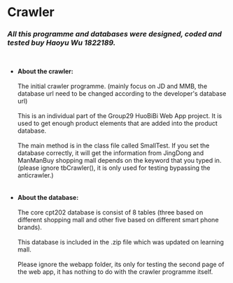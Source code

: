 # Crawler
### ***All this programme and databases were designed, coded and tested buy Haoyu Wu 1822189.***
<br>

- **About the crawler:**<br><br>
The initial crawler programme. (mainly focus on JD and MMB, the database url need to be changed according to the developer's database url)<br><br>
This is an individual part of the Group29 HuoBiBi Web App project. It is used to get enough product elements that are added into the product database.<br><br>
The main method is in the class file called SmallTest. If you set the database correctly, it will get the information from JingDong and ManManBuy shopping mall depends on the keyword that you typed in.(please ignore tbCrawler(), it is only used for testing bypassing the anticrawler.)<br><br><br>
- **About the database:**<br><br>
The core cpt202 database is consist of 8 tables (three based on different shopping mall and other five based on different smart phone brands).<br><br>
This database is included in the .zip file which was updated on learning mall.<br><br>
Please ignore the webapp folder, its only for testing the second page of the web app, it has nothing to do with the crawler programme itself.
